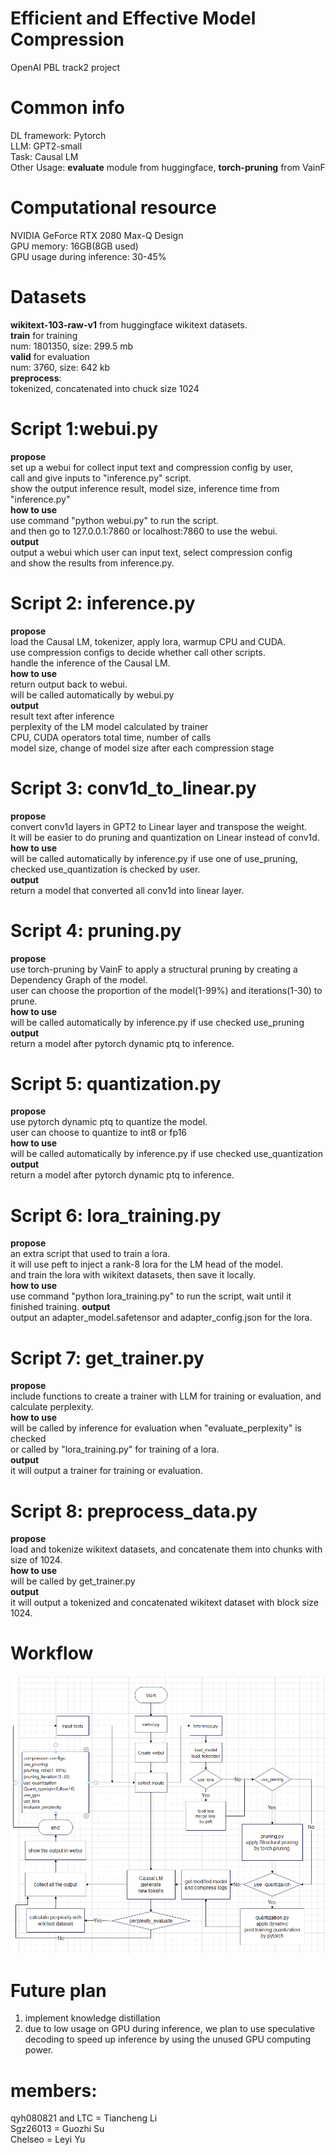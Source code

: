 # Efficient and Effective Model Compression
OpenAI PBL track2 project

# Common info
DL framework: Pytorch  
LLM: GPT2-small  
Task: Causal LM  
Other Usage: __evaluate__ module from huggingface, __torch-pruning__ from VainF  

# Computational resource
NVIDIA GeForce RTX 2080 Max-Q Design  
GPU memory: 16GB(8GB used)  
GPU usage during inference: 30-45%  


# Datasets
__wikitext-103-raw-v1__ from huggingface wikitext datasets.  
__train__ for training  
num: 1801350, size: 299.5 mb  
__valid__ for evaluation  
num: 3760, size: 642 kb  
__preprocess__:   
tokenized, concatenated into chuck size 1024  



# Script 1:webui.py   
__propose__  
set up a webui for collect input text and compression config by user,    
call and give inputs to "inference.py" script.    
show the output inference result, model size, inference time from "inference.py"  
__how to use__  
use command "python webui.py" to run the script.    
and then go to 127.0.0.1:7860 or localhost:7860 to use the webui.    
__output__  
output a webui which user can input text, select compression config  
and show the results from inference.py.  

  
	  
# Script 2: inference.py  
__propose__  
load the Causal LM, tokenizer, apply lora, warmup CPU and CUDA.  
use compression configs to decide whether call other scripts.  
handle the inference of the Causal LM.  
__how to use__  
return output back to webui.   
will be called automatically by webui.py  
__output__  
result text after inference  
perplexity of the LM model calculated by trainer  
CPU, CUDA operators total time, number of calls  
model size, change of model size after each compression stage  
  
  

  

# Script 3: conv1d_to_linear.py  
__propose__  
convert conv1d layers in GPT2 to Linear layer and transpose the weight.  
It will be easier to do pruning and quantization on Linear instead of conv1d.  
__how to use__  
will be called automatically by inference.py if use one of use_pruning, checked use_quantization is checked by user.  
__output__  
return a model that converted all conv1d into linear layer.  


   


# Script 4: pruning.py
__propose__  
use torch-pruning by VainF to apply a structural pruning by creating a Dependency Graph of the model.  
user can choose the proportion of the model(1-99%) and iterations(1-30) to prune.  
__how to use__  
will be called automatically by inference.py if use checked use_pruning  
__output__  
return a model after pytorch dynamic ptq to inference.  

  


# Script 5: quantization.py
__propose__  
use pytorch dynamic ptq to quantize the model.  
user can choose to quantize to int8 or fp16  
__how to use__  
will be called automatically by inference.py if use checked use_quantization  
__output__  
return a model after pytorch dynamic ptq to inference.  

  

# Script 6: lora_training.py
__propose__  
an extra script that used to train a lora.  
it will use peft to inject a rank-8 lora for the LM head of the model.  
and train the lora with wikitext datasets, then save it locally.  
__how to use__  
use command "python lora_training.py" to run the script, wait until it finished training.
__output__  
output an adapter_model.safetensor and adapter_config.json for the lora.

   

# Script 7: get_trainer.py  
__propose__  
include functions to create a trainer with LLM for training or evaluation, and calculate perplexity.  
__how to use__  
will be called by inference for evaluation when "evaluate_perplexity" is checked  
or called by "lora_training.py" for training of a lora.  
__output__  
it will output a trainer for training or evaluation.
  


# Script 8: preprocess_data.py
__propose__  
load and tokenize wikitext datasets, and concatenate them into chunks with size of 1024.  
__how to use__  
will be called by get_trainer.py  
__output__  
it will output a tokenized and concatenated wikitext dataset with block size 1024.  
  
# Workflow  
![a](./presentation/diag.PNG)  

# Future plan  
1. implement knowledge distillation  
2. due to low usage on GPU during inference, we plan to use speculative decoding to speed up inference by using the unused GPU computing power.  


# members:  
qyh080821 and LTC = Tiancheng Li  
Sgz26013 = Guozhi Su  
Chelseo = Leyi Yu  

